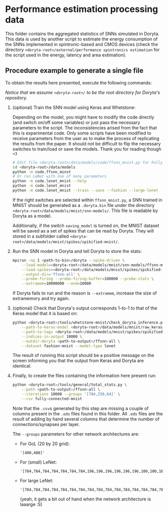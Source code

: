 # Performance estimation processing data

This folder contains the aggregated statistics of SNNs simulated in Doryta. This data is
used by another script to estimate the energy consumption of the SNNs implemented in
spintronic-based and CMOS devices (check the directory
`<doryta-root>/external/performance spintronics estimation` for the script used in the
energy, latency and area estimation).

## Procedure example to generate a single file

To obtain the results here presented, execute the following commands:

*Notice that we assume `<doryta-root>/` to be the root directory for Doryta's repository.*

1. (optional) Train the SNN model using Keras and Whetstone:

    Depending on the model, you might have to modify the code directly (and switch on/off
    some variables) or just pass the necessary parameters to the script. The
    inconsistencies arised from the fact that this is experimental code. Only some scripts
    have been modified to receive parameters from the user as to make the process of
    replicating the results from the paper. It should not be difficult to flip the
    necessary switches to train/load or save the models. Thank you for reading though `<3`

    ```bash
    # Edit file <doryta-root>/data/models/code/ffsnn_mnist.py for Fully connected network
    cd <doryta-root>/data/models
    python -m code.ffsnn_minst
    # Or run LeNet with one of many parameters
    python -m code.lenet_mnist --help
    python -m code.lenet_mnist
    python -m code.lenet_mnist --train --save --fashion --large-lenet
    ```

    If the right switches are selected within `ffsnn_mnist.py`, a SNN trained in MNIST
    should be generated as a `.doryta.bin` file under the directory
    `<doryta-root>/data/models/mnist/snn-models/`. This file is readable by Doryta as a
    model.

    Additionally, if the switch `saving_model` is turned on, the MNIST dataset will be
    saved as a set of spikes that can be read by Doryta. They will stored in a subfolder
    called `<doryta-root>/data/models/mnist/spikes/spikified-mnist/`.

2. Run the SNN model in Doryta and tell Doryta to store the stats:

    ```bash
    mpirun -np 1 <path-to-bin>/doryta --spike-driven \
        --load-model=<doryta-root>/data/models/mnist/snn-models/ffsnn-mnist.doryta.bin \
        --load-spikes=<doryta-root>/data/models/mnist/spikes/spikified-mnist/spikified-images-all.bin \
        --output-dir='ffsnn-all' \
        --probe-firing --probe-firing-buffer=100000 --probe-stats \
        --extramem=10000000 --end=10000
    ```

    If Doryta fails to run and the reason is `--extramem`, increase the size of
    extramemory and try again.

3. (optional) Check that Doryta's output corresponds 1-to-1 to that of the Keras model
    that it is based on:

    ```bash
    python <doryta-root>/tools/whetstone-mnist/check_doryta_inference.py \
        --path-to-keras-model <doryta-root>/data/models/mnist/raw_keras_models/ffsnn-mnist \
        --path-to-tags <doryta-root>/data/models/mnist/spikes/spikified-mnist/spikified-images-all.tags.bin \
        --indices-in-output 10000 \
        --outdir-doryta <path-to-output>/ffsnn-all \
        --dataset fashion-mnist --model-type lenet
    ```

    The result of running this script should be a positive message on the screen informing
    you that the output from Keras and Doryta are identical.

4. Finally, to create the files containing the information here present run:

    ```bash
    python <doryta-root>/tools/general/total_stats.py \
        --path <path-to-output>/ffsnn-all \
        --iterations 10000 --groups '[784,256,64]' \
        --csv fully-connected-mnist
    ```

    Note that the `.csv`s generated by this step are missing a couple of columns present
    in the `.ods` files found in this folder. All `.ods` files are the result of adding by
    hand several columns that determine the number of connections/synapses per layer.

    The `--groups` parameters for other network architectures are:

    * For GoL (20 by 20 grid):

        ```
        '[400,400]'
        ```

    * For (small) LeNet:

        ```
        '[784,784,784,784,784,784,784,196,196,196,196,196,196,100,100,100,100,100,100,100,100,100,100,100,100,100,100,100,100,25,25,25,25,25,25,25,25,25,25,25,25,25,25,25,25,120,84]'
        ```

    * For large LeNet:

        ```
        '[784,784,784,784,784,784,784,784,784,784,784,784,784,784,784,784,784,784,784,784,784,784,784,784,784,784,784,784,784,784,784,784,784,196,196,196,196,196,196,196,196,196,196,196,196,196,196,196,196,196,196,196,196,196,196,196,196,196,196,196,196,196,196,196,196,100,100,100,100,100,100,100,100,100,100,100,100,100,100,100,100,100,100,100,100,100,100,100,100,100,100,100,100,100,100,100,100,100,100,100,100,100,100,100,100,100,100,100,100,100,100,100,100,25,25,25,25,25,25,25,25,25,25,25,25,25,25,25,25,25,25,25,25,25,25,25,25,25,25,25,25,25,25,25,25,25,25,25,25,25,25,25,25,25,25,25,25,25,25,25,25,120,84]'
        ```

        (yeah, it gets a bit out of hand when the network architecture is laaarge :S)
